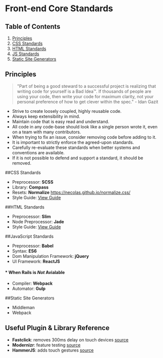 # Front-end Core Standards

## Table of Contents

1.  [Principles](#principles)
2.  [CSS Standards](#css)
3.  [HTML Standards](#html)
4.  [JS Standards](#js)
5.  [Static Site Generators](#static-sites)

<a name="principles"></a>
## Principles

> "Part of being a good steward to a successful project is realizing that
  writing code for yourself is a Bad Idea™. If thousands of people are using
  your code, then write your code for maximum clarity, not your personal
  preference of how to get clever within the spec." - Idan Gazit

* Strive to create loosely coupled, highly reusable code.
* Always keep extensibility in mind.
* Maintain code that is easy read and understand.
* All code in any code-base should look like a single person wrote it, even on a team 
  with many contributors.
* When trying to fix an issue, consider removing code before adding to it.
* It is important to strictly enforce the agreed-upon standards.
* Carefully re-evaluate these standards when better systems and conventions are available.
* If it is not possible to defend and support a standard, it should be removed.


<a name="css"></a>
##CSS Standards
* Preprocessor: **SCSS**
* Library: **Compass**
* Resets: **Normalize** https://necolas.github.io/normalize.css/
* Style Guide: [View Guide](https://github.com/canvasnyc/code-standards/blob/master/front-end/css-styleguide.md)

<a name="html"></a>
##HTML Standards
* Preprocessor: **Slim**
* Node Preprocessor: **Jade**
* Style Guide: [View Guide](https://github.com/canvasnyc/code-standards/blob/master/front-end/html-styleguide.md)

<a name="js"></a>
##JavaScript Standards
* Preprocessor: **Babel**
* Syntax: **ES6**
* Dom Manipulation Framework: **jQuery**
* UI Framework: **ReactJS**

####  * When Rails is *Not* Avialable
* Compiler: **Webpack**
* Automator: **Gulp**

<a name="static-sites"></a>
##Static Site Generators
* Middleman
* Webpack

<a name="static-sites"></a>
## Useful Plugin & Library Reference
* **Fastclick**: removes 300ms delay on touch devices [source](https://github.com/ftlabs/fastclick)
* **Modernizr**: feature testing [source](https://modernizr.com/)
* **HammerJS**: adds touch gestures [source](http://hammerjs.github.io/)
